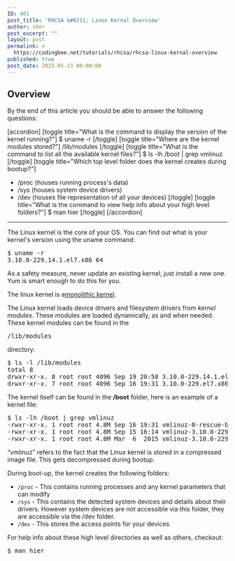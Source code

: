 ```yaml
---
ID: 401
post_title: 'RHCSA &#8211; Linux Kernal Overview'
author: sher
post_excerpt: ""
layout: post
permalink: >
  https://codingbee.net/tutorials/rhcsa/rhcsa-linux-kernal-overview
published: true
post_date: 2015-05-23 00:00:00
---
```

<h2>Overview</h2>
By the end of this article you should be able to answer the following questions:

[accordion]
[toggle title="What is the command to display the version of the kernel running?"]
$ uname -r
[/toggle]
[toggle title="Where are the kernel modules stored?"]
/lib/modules
[/toggle]
[toggle title="What is the command to list all the available kernel files?"]
$ ls -lh /boot | grep vmlinuz
[/toggle]
[toggle title="Which top level folder does the kernel creates during bootup?"]
- /proc  (houses running process's data)
- /sys   (houses system device drivers)
- /dev   (houses file representation of all your devices)
[/toggle]
[toggle title="What is the command to view help info about your high level folders?"]
$ man hier
[/toggle]
[/accordion]

<hr/>


The Linux kernel is the core of your OS. You can find out what is your kernel's version using the uname command:


<pre>
$ uname -r
3.10.0-229.14.1.el7.x86_64
</pre>


As a safety measure, never update an existing kernel, just install a new one. Yum is smart enough to do this for you.

The linux kernel is a<a href="http://www.thegeekstuff.com/2012/01/linux-unix-kernel/">monolithic kernel</a>.

The Linux kernel loads device drivers and filesystem drivers from <em>kernel modules</em>. These modules are loaded dynamically, as and when needed. These kernel modules can be found in the <pre>/lib/modules</pre> directory:

<pre>
$ ls -l /lib/modules
total 8
drwxr-xr-x. 8 root root 4096 Sep 19 20:58 3.10.0-229.14.1.el7.x86_64
drwxr-xr-x. 7 root root 4096 Sep 16 19:31 3.10.0-229.el7.x86_64
</pre>

The kernel itself can be found in the <strong>/boot</strong> folder, here is an example of a kernel file:

<pre>
$ ls -lh /boot | grep vmlinuz
-rwxr-xr-x. 1 root root 4.8M Sep 16 19:31 vmlinuz-0-rescue-bb2262658ee64941afea091071b78f45
-rwxr-xr-x. 1 root root 4.8M Sep 15 16:14 vmlinuz-3.10.0-229.14.1.el7.x86_64
-rwxr-xr-x. 1 root root 4.8M Mar  6  2015 vmlinuz-3.10.0-229.el7.x86_64
</pre>


“vmlinuz” refers to the fact that the Linux kernel is stored in a compressed image file. This gets decompressed during bootup.

During boot-up, the kernel creates the following folders:

<ul>
	<li><code>/proc</code> - This contains running processes and any kernel parameters that can modify
</li>
	<li><code>/sys</code> - This contains the detected system devices and details about their drivers. However system devices are not accessible via this folder, they are accessible via the /dev folder.</li>
	<li><code>/dev</code> - This stores the access points for your devices</li>
</ul>

For help info about these high level directories as well as others, checkout:


<pre>
$ man hier
</pre>